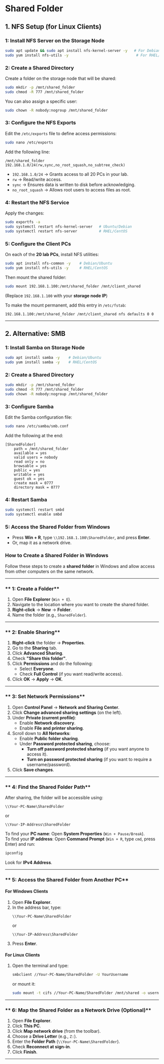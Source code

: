 

# Shared Folder 

## 1.  NFS Setup (for Linux Clients)


### 1: Install NFS Server on the Storage Node


```bash
sudo apt update && sudo apt install nfs-kernel-server -y   # For Debian/Ubuntu
sudo yum install nfs-utils -y                               # For RHEL/CentOS
```

### 2: Create a Shared Directory
Create a folder on the storage node that will be shared:

```bash
sudo mkdir -p /mnt/shared_folder
sudo chmod -R 777 /mnt/shared_folder
```

You can also assign a specific user:

```bash
sudo chown -R nobody:nogroup /mnt/shared_folder
```

### 3: Configure the NFS Exports
Edit the `/etc/exports` file to define access permissions:

```bash
sudo nano /etc/exports
```

Add the following line:

```
/mnt/shared_folder 192.168.1.0/24(rw,sync,no_root_squash,no_subtree_check)
```

- `192.168.1.0/24` → Grants access to all 20 PCs in your lab.
- `rw` → Read/write access.
- `sync` → Ensures data is written to disk before acknowledging.
- `no_root_squash` → Allows root users to access files as root.

### 4: Restart the NFS Service
Apply the changes:

```bash
sudo exportfs -a
sudo systemctl restart nfs-kernel-server   # Ubuntu/Debian
sudo systemctl restart nfs-server          # RHEL/CentOS
```

### 5: Configure the Client PCs
On each of the **20 lab PCs**, install NFS utilities:

```bash
sudo apt install nfs-common -y    # Debian/Ubuntu
sudo yum install nfs-utils -y     # RHEL/CentOS
```

Then mount the shared folder:

```bash
sudo mount 192.168.1.100:/mnt/shared_folder /mnt/client_shared
```

(Replace `192.168.1.100` with your **storage node IP**)

To make the mount permanent, add this entry in `/etc/fstab`:

```
192.168.1.100:/mnt/shared_folder /mnt/client_shared nfs defaults 0 0
```

---

## 2. Alternative: SMB 


### 1: Install Samba on Storage Node

```bash
sudo apt install samba -y    # Debian/Ubuntu
sudo yum install samba -y    # RHEL/CentOS
```

### 2: Create a Shared Directory

```bash
sudo mkdir -p /mnt/shared_folder
sudo chmod -R 777 /mnt/shared_folder
sudo chown -R nobody:nogroup /mnt/shared_folder
```

### 3: Configure Samba
Edit the Samba configuration file:

```bash
sudo nano /etc/samba/smb.conf
```

Add the following at the end:

```
[SharedFolder]
    path = /mnt/shared_folder
    available = yes
    valid users = nobody
    read only = no
    browsable = yes
    public = yes
    writable = yes
    guest ok = yes
    create mask = 0777
    directory mask = 0777
```

### 4: Restart Samba

```bash
sudo systemctl restart smbd
sudo systemctl enable smbd
```

### 5: Access the Shared Folder from Windows
- Press **Win + R**, type `\\192.168.1.100\SharedFolder`, and press **Enter**.
- Or, map it as a network drive.






### **How to Create a Shared Folder in Windows**  

Follow these steps to create a **shared folder** in Windows and allow access from other computers on the same network.

---

### ** 1: Create a Folder**
1. Open **File Explorer** (`Win + E`).
2. Navigate to the location where you want to create the shared folder.
3. **Right-click** → **New** → **Folder**.
4. Name the folder (e.g., `SharedFolder`).

---

### ** 2: Enable Sharing**
1. **Right-click** the folder → **Properties**.
2. Go to the **Sharing** tab.
3. Click **Advanced Sharing**.
4. Check **"Share this folder"**.
5. Click **Permissions** and do the following:
   - Select **Everyone**.
   - Check **Full Control** (if you want read/write access).
6. Click **OK** → **Apply** → **OK**.

---

### ** 3: Set Network Permissions**
1. Open **Control Panel** → **Network and Sharing Center**.
2. Click **Change advanced sharing settings** (on the left).
3. Under **Private (current profile)**:
   - Enable **Network discovery**.
   - Enable **File and printer sharing**.
4. Scroll down to **All Networks**:
   - Enable **Public folder sharing**.
   - Under **Password protected sharing**, choose:
     - **Turn off password protected sharing** (if you want anyone to access it).
     - **Turn on password protected sharing** (if you want to require a username/password).
5. Click **Save changes**.

---

### ** 4: Find the Shared Folder Path**
After sharing, the folder will be accessible using:  
```
\\Your-PC-Name\SharedFolder
```
or  
```
\\Your-IP-Address\SharedFolder
```
 To find your **PC name**: Open **System Properties** (`Win + Pause/Break`).  
 To find your **IP address**: Open **Command Prompt** (`Win + R`, type `cmd`, press Enter) and run:  
```powershell
ipconfig
```
Look for **IPv4 Address**.

---

### ** 5: Access the Shared Folder from Another PC**
#### **For Windows Clients**
1. Open **File Explorer**.
2. In the address bar, type:
   ```
   \\Your-PC-Name\SharedFolder
   ```
   or  
   ```
   \\Your-IP-Address\SharedFolder
   ```
3. Press **Enter**.

#### **For Linux Clients**
1. Open the terminal and type:
   ```bash
   smbclient //Your-PC-Name/SharedFolder -U YourUsername
   ```
   or mount it:
   ```bash
   sudo mount -t cifs //Your-PC-Name/SharedFolder /mnt/shared -o username=YourUsername,password=YourPassword
   ```

---

### ** 6: Map the Shared Folder as a Network Drive (Optional)**
1. Open **File Explorer**.
2. Click **This PC**.
3. Click **Map network drive** (from the toolbar).
4. Choose a **Drive Letter** (e.g., `Z:`).
5. Enter the **Folder Path** (`\\Your-PC-Name\SharedFolder`).
6. Check **Reconnect at sign-in**.
7. Click **Finish**.

---


